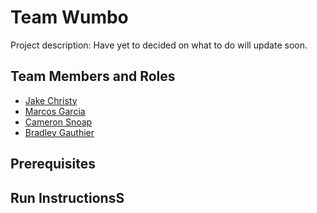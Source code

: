 # Team Wumbo

Project description: Have yet to decided on what to do will update soon. 

## Team Members and Roles

* [Jake Christy](https://github.com/christyJC/CIS350-HW2-Christy.git)
* [Marcos Garcia](https://github.com/garciam0415/CIS350-HW2-Garcia.git)
* [Cameron Snoap](https://github.com/snoapca/CIS350-HW2--Snoap-.git)
* [Bradley Gauthier](https://github.com/Bradschmad/CIS350-HW2-Gauthier)

## Prerequisites

## Run InstructionsS
